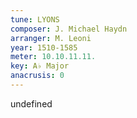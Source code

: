 ```yaml
---
tune: LYONS
composer: J. Michael Haydn
arranger: M. Leoni
year: 1510-1585
meter: 10.10.11.11.
key: A♭ Major
anacrusis: 0
---
```

undefined